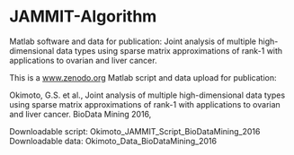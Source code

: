 # JAMMIT-Algorithm
Matlab software and data for publication: Joint analysis of multiple high-dimensional data types using sparse matrix approximations of rank-1 with applications to ovarian and liver cancer.

This is a www.zenodo.org Matlab script and data upload for publication:

Okimoto, G.S. et al., Joint analysis of multiple high-dimensional data types using sparse matrix approximations of rank-1 with applications to ovarian and liver cancer. BioData Mining 2016, 

Downloadable script: Okimoto_JAMMIT_Script_BioDataMining_2016
Downloadable data: Okimoto_Data_BioDataMining_2016
